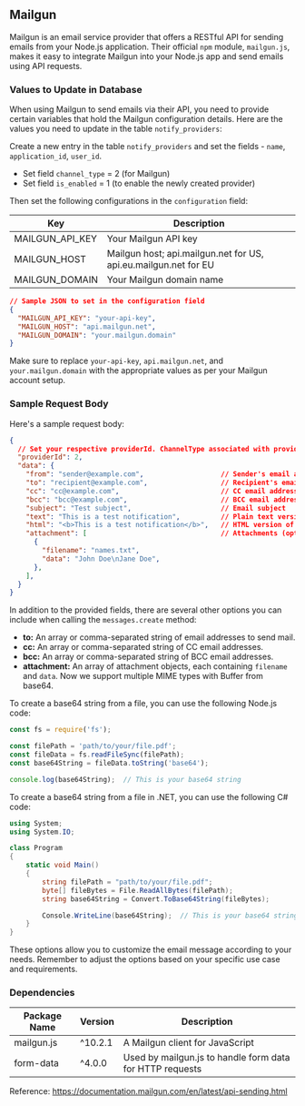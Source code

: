## Mailgun

Mailgun is an email service provider that offers a RESTful API for sending emails from your Node.js application. Their official `npm` module, `mailgun.js`, makes it easy to integrate Mailgun into your Node.js app and send emails using API requests.

### Values to Update in Database

When using Mailgun to send emails via their API, you need to provide certain variables that hold the Mailgun configuration details. Here are the values you need to update in the table `notify_providers`:

Create a new entry in the table `notify_providers` and set the fields - `name`, `application_id`, `user_id`.

- Set field `channel_type` = 2 (for Mailgun)
- Set field `is_enabled` = 1 (to enable the newly created provider)

Then set the following configurations in the `configuration` field:

| Key             | Description                                                     |
|-----------------|-----------------------------------------------------------------|
| MAILGUN_API_KEY | Your Mailgun API key                                            |
| MAILGUN_HOST    | Mailgun host; api.mailgun.net for US, api.eu.mailgun.net for EU |
| MAILGUN_DOMAIN  | Your Mailgun domain name                                        |

```json
// Sample JSON to set in the configuration field
{
  "MAILGUN_API_KEY": "your-api-key",
  "MAILGUN_HOST": "api.mailgun.net",
  "MAILGUN_DOMAIN": "your.mailgun.domain"
}
```

Make sure to replace `your-api-key`, `api.mailgun.net`, and `your.mailgun.domain` with the appropriate values as per your Mailgun account setup.

### Sample Request Body

Here's a sample request body:

```json
{
  // Set your respective providerId. ChannelType associated with providerId should be 2 (Mailgun)
  "providerId": 2,
  "data": {
    "from": "sender@example.com",                   // Sender's email address
    "to": "recipient@example.com",                  // Recipient's email address
    "cc": "cc@example.com",                         // CC email address (optional)
    "bcc": "bcc@example.com",                       // BCC email address (optional)
    "subject": "Test subject",                      // Email subject
    "text": "This is a test notification",          // Plain text version of the email
    "html": "<b>This is a test notification</b>",   // HTML version of the email
    "attachment": [                                 // Attachments (optional)
      {
        "filename": "names.txt",
        "data": "John Doe\nJane Doe",
      },
    ],
  }
}
```

In addition to the provided fields, there are several other options you can include when calling the `messages.create` method:

- **to:** An array or comma-separated string of email addresses to send mail.
- **cc:** An array or comma-separated string of CC email addresses.
- **bcc:** An array or comma-separated string of BCC email addresses.
- **attachment:** An array of attachment objects, each containing `filename` and `data`. Now we support multiple MIME types with Buffer from base64.

To create a base64 string from a file, you can use the following Node.js code:

```javascript
const fs = require('fs');

const filePath = 'path/to/your/file.pdf';
const fileData = fs.readFileSync(filePath);
const base64String = fileData.toString('base64');

console.log(base64String);  // This is your base64 string
```

To create a base64 string from a file in .NET, you can use the following C# code:

```csharp
using System;
using System.IO;

class Program
{
    static void Main()
    {
        string filePath = "path/to/your/file.pdf";
        byte[] fileBytes = File.ReadAllBytes(filePath);
        string base64String = Convert.ToBase64String(fileBytes);

        Console.WriteLine(base64String);  // This is your base64 string
    }
}
```

These options allow you to customize the email message according to your needs. Remember to adjust the options based on your specific use case and requirements.

### Dependencies

| Package Name  | Version | Description                                     |
|---------------|---------|-------------------------------------------------|
| mailgun.js    | ^10.2.1 | A Mailgun client for JavaScript                 |
| form-data     | ^4.0.0  | Used by mailgun.js to handle form data for HTTP requests |

Reference: https://documentation.mailgun.com/en/latest/api-sending.html